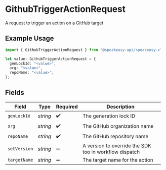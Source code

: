 # GithubTriggerActionRequest

A request to trigger an action on a GitHub target

## Example Usage

```typescript
import { GithubTriggerActionRequest } from "@speakeasy-api/speakeasy-client-sdk-typescript/sdk/models/shared";

let value: GithubTriggerActionRequest = {
  genLockId: "<value>",
  org: "<value>",
  repoName: "<value>",
};
```

## Fields

| Field                                                  | Type                                                   | Required                                               | Description                                            |
| ------------------------------------------------------ | ------------------------------------------------------ | ------------------------------------------------------ | ------------------------------------------------------ |
| `genLockId`                                            | *string*                                               | :heavy_check_mark:                                     | The generation lock ID                                 |
| `org`                                                  | *string*                                               | :heavy_check_mark:                                     | The GitHub organization name                           |
| `repoName`                                             | *string*                                               | :heavy_check_mark:                                     | The GitHub repository name                             |
| `setVersion`                                           | *string*                                               | :heavy_minus_sign:                                     | A version to override the SDK too in workflow dispatch |
| `targetName`                                           | *string*                                               | :heavy_minus_sign:                                     | The target name for the action                         |